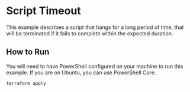 # Script Timeout

This example describes a script that hangs for a long period of time, that will be terminated if it fails to complete within the expected duration.

## How to Run

You will need to have PowerShell configured on your machine to run this example. If you are on Ubuntu, you can use PowerShell Core.

```bash
terraform apply 
````